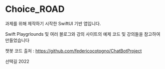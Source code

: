 # Choice_ROAD
과제를 위해 제작하기 시작한 SwiftUI 기반 앱입니다.

Swift Playgrlounds 및 여러 블로그와 강의 사이트의 예제 코드 및 강의들을 참고하여 만들었습니다

챗봇 코드 출처 : https://github.com/federicocotogno/ChatBotProject

선택길 2022
